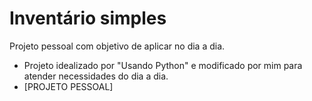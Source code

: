 # Inventário simples
Projeto pessoal com objetivo de aplicar no dia a dia.

- Projeto idealizado por "Usando Python" e modificado por mim para atender necessidades do dia a dia.
- [PROJETO PESSOAL]


